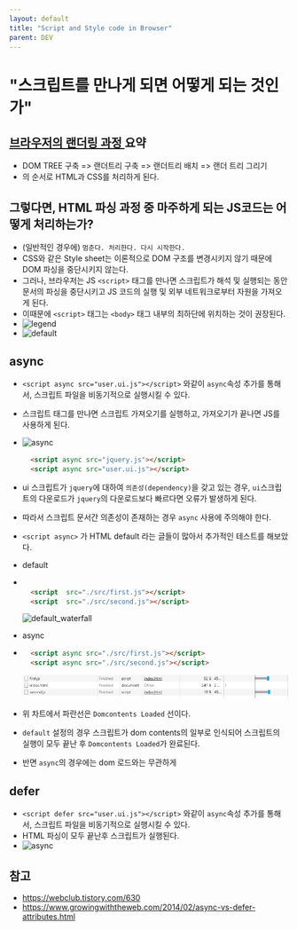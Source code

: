 ```yaml
---
layout: default
title: "Script and Style code in Browser"
parent: DEV
---
```


#  "스크립트를 만나게 되면 어떻게 되는 것인가"

### 

## <a href="https://saeeng.github.io/docs/dev/2021-01-14.rendering/"> 브라우저의 랜더링 과정 </a> 요약
- DOM TREE 구축 => 랜더트리 구축 => 랜더트리 배치 => 랜더 트리 그리기
- 의 순서로 HTML과 CSS를 처리하게 된다.

## 그렇다면, HTML 파싱 과정 중 마주하게 되는 JS코드는 어떻게 처리하는가?
- (일반적인 경우에) `멈춘다. 처리한다. 다시 시작한다.`
- CSS와 같은 Style sheet는 이론적으로 DOM 구조를 변경시키지 않기 때문에 DOM 파싱을 중단시키지 않는다.
- 그러나, 브라우저는 JS `<script>` 태그를 만나면 스크립트가 해석 및 실행되는 동안 문서의 파싱을 중단시키고 JS 코드의 실행 및 외부 네트워크로부터 자원을 가져오게 된다.
- 이때문에 `<script>` 태그는 `<body>` 태그 내부의 최하단에 위치하는 것이 권장된다.
- ![legend](https://www.growingwiththeweb.com/images/2014/02/26/legend.svg)
- ![default](https://www.growingwiththeweb.com/images/2014/02/26/script.svg)

## async
- `<script async src="user.ui.js"></script>` 와같이 `async`속성 추가를 통해서, 스크립트 파일을 비동기적으로 실행시킬 수 있다.
- 스크립트 태그를 만나면 스크립트 가져오기를 실행하고, 가져오기가 끝나면 JS를 사용하게 된다.
- ![async](https://www.growingwiththeweb.com/images/2014/02/26/script-async.svg)
  ```html
    <script async src="jquery.js"></script>
    <script async src="user.ui.js"></script>
  ```
- ui 스크립트가 `jquery`에 대하여 `의존성(dependency)`을 갖고 있는 경우, `ui`스크립트의 다운로드가 `jquery`의 다운로드보다 빠르다면 오류가 발생하게 된다.
- 따라서 스크립트 문서간 의존성이 존재하는 경우 `async` 사용에 주의해야 한다.
- `<script async>` 가 HTML default 라는 글들이 많아서 추가적인 테스트를 해보았다.
- default
- 
  ```html

    <script  src="./src/first.js"></script>
    <script  src="./src/second.js"></script>
  ```
   ![default_waterfall](../img/default_waterfall.png)

- async
- 
  ```html
    <script async src="./src/first.js"></script>
    <script async src="./src/second.js"></script>
  ```
   ![async_waterfall](docs\dev\img\async_waterfall.PNG)

- 위 차트에서 파란선은 `Domcontents Loaded` 선이다.
- `default` 설정의 경우 스크립트가 dom contents의 일부로 인식되어 스크립트의 실행이 모두 끝난 후 `Domcontents Loaded`가 완료된다.
- 반면 `async`의 경우에는 dom 로드와는 무관하게 
## defer
- `<script defer src="user.ui.js"></script>` 와같이 `async`속성 추가를 통해서, 스크립트 파일을 비동기적으로 실행시킬 수 있다.
- HTML 파싱이 모두 끝난후 스크립트가 실행된다.
- ![async](https://www.growingwiththeweb.com/images/2014/02/26/script-defer.svg)
## 참고
- https://webclub.tistory.com/630
- https://www.growingwiththeweb.com/2014/02/async-vs-defer-attributes.html